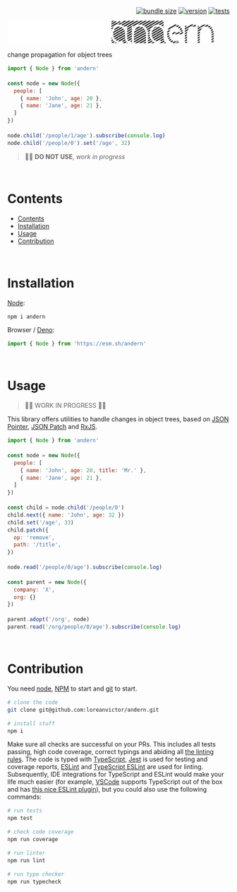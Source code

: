 <div align="right">

[![bundle size](https://img.shields.io/bundlephobia/minzip/andern@latest?color=black&label=&style=flat-square)](https://bundlephobia.com/package/andern@latest)
[![version](https://img.shields.io/npm/v/andern?color=black&label=&style=flat-square)](https://www.npmjs.com/package/andern)
[![tests](https://img.shields.io/github/actions/workflow/status/loreanvictor/andern/coverage.yml?label=&style=flat-square)](https://github.com/loreanvictor/andern/actions/workflows/coverage.yml)

</div>

<img src="./logo-dark.svg#gh-dark-mode-only" height="51px"/>
<img src="./logo-light.svg#gh-light-mode-only" height="51px"/>

change propagation for object trees

```js
import { Node } from 'andern'

const node = new Node({
  people: [
    { name: 'John', age: 20 },
    { name: 'Jane', age: 21 },
  ]
})

node.child('/people/1/age').subscribe(console.log)
node.child('/people/0').set('/age', 32)
```

> 🚧🚧 **DO NOT USE**, _work in progress_

<br>

# Contents

- [Contents](#contents)
- [Installation](#installation)
- [Usage](#usage)
- [Contribution](#contribution)

<br>

# Installation

[Node](https://nodejs.org/en/):

```bash
npm i andern
```

Browser / [Deno](https://deno.land):

```js
import { Node } from 'https://esm.sh/andern'
```

<br>

# Usage

> 🚧🚧 WORK IN PROGRESS 🚧🚧

This library offers utilities to handle changes in object trees, based on [JSON Pointer](https://www.rfc-editor.org/rfc/rfc6901), [JSON Patch](https://jsonpatch.com) and [RxJS](https://rxjs.dev).

```js
import { Node } from 'andern'

const node = new Node({
  people: [
    { name: 'John', age: 20, title: 'Mr.' },
    { name: 'Jane', age: 21 },
  ]
})

const child = node.child('/people/0')
child.next({ name: 'John', age: 32 })
child.set('/age', 33)
child.patch({
  op: 'remove',
  path: '/title',
})

node.read('/people/0/age').subscribe(console.log)

const parent = new Node({
  company: 'X',
  org: {}
})

parent.adopt('/org', node)
parent.read('/org/people/0/age').subscribe(console.log)
```

<br>

# Contribution

You need [node](https://nodejs.org/en/), [NPM](https://www.npmjs.com) to start and [git](https://git-scm.com) to start.

```bash
# clone the code
git clone git@github.com:loreanvictor/andern.git
```
```bash
# install stuff
npm i
```

Make sure all checks are successful on your PRs. This includes all tests passing, high code coverage, correct typings and abiding all [the linting rules](https://github.com/loreanvictor/andern/blob/main/.eslintrc). The code is typed with [TypeScript](https://www.typescriptlang.org), [Jest](https://jestjs.io) is used for testing and coverage reports, [ESLint](https://eslint.org) and [TypeScript ESLint](https://typescript-eslint.io) are used for linting. Subsequently, IDE integrations for TypeScript and ESLint would make your life much easier (for example, [VSCode](https://code.visualstudio.com) supports TypeScript out of the box and has [this nice ESLint plugin](https://marketplace.visualstudio.com/items?itemName=dbaeumer.vscode-eslint)), but you could also use the following commands:

```bash
# run tests
npm test
```
```bash
# check code coverage
npm run coverage
```
```bash
# run linter
npm run lint
```
```bash
# run type checker
npm run typecheck
```
